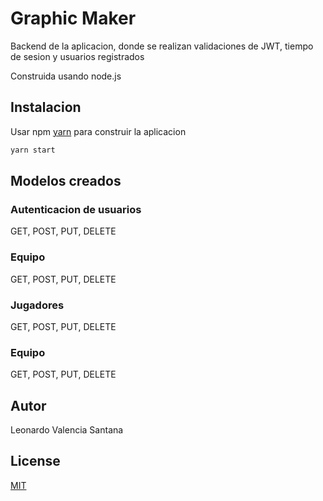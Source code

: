 # Graphic Maker

Backend de la aplicacion, donde se realizan validaciones de JWT, tiempo de sesion y usuarios registrados

Construida usando node.js

## Instalacion

Usar npm [yarn](https://yarnpkg.com/) para construir la aplicacion

```bash
yarn start
```

## Modelos creados



### Autenticacion de usuarios
GET, POST, PUT, DELETE

### Equipo
GET, POST, PUT, DELETE

### Jugadores
GET, POST, PUT, DELETE
### Equipo
GET, POST, PUT, DELETE


## Autor
Leonardo Valencia Santana

## License
[MIT](https://choosealicense.com/licenses/mit/)